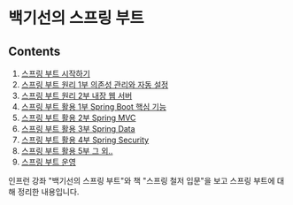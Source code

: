 백기선의 스프링 부트
===============

Contents
------------------

1. [스프링 부트 시작하기](./ch01.md)
2. [스프링 부트 원리 1부 의존성 관리와 자동 설정](./ch02.md)
3. [스프링 부트 원리 2부 내장 웹 서버](./ch03.md)
4. [스프링 부트 활용 1부 Spring Boot 핵심 기능](./ch04.md)
5. [스프링 부트 활용 2부 Spring MVC](./ch05.md)
6. [스프링 부트 활용 3부 Spring Data](./ch06.md)
7. [스프링 부트 활용 4부 Spring Security](./ch07.md)
8. [스프링 부트 활용 5부 그 외..](./ch08.md) 
9. [스프링 부트 운영](./ch09.md)


인프런 강좌 "백기선의 스프링 부트"와 책 "스프링 철저 입문"을 보고 스프링 부트에 대해 정리한 내용입니다.  